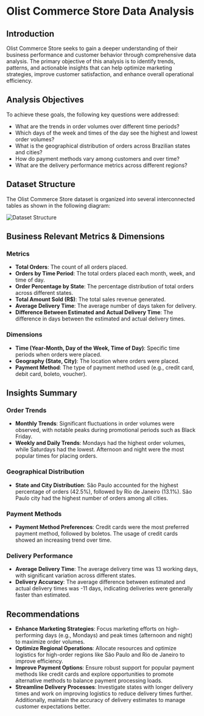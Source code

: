 # Olist Commerce Store Data Analysis

## Introduction
Olist Commerce Store seeks to gain a deeper understanding of their business performance and customer behavior through comprehensive data analysis. The primary objective of this analysis is to identify trends, patterns, and actionable insights that can help optimize marketing strategies, improve customer satisfaction, and enhance overall operational efficiency.

## Analysis Objectives
To achieve these goals, the following key questions were addressed:

- What are the trends in order volumes over different time periods?
- Which days of the week and times of the day see the highest and lowest order volumes?
- What is the geographical distribution of orders across Brazilian states and cities?
- How do payment methods vary among customers and over time?
- What are the delivery performance metrics across different regions?

## Dataset Structure

The Olist Commerce Store dataset is organized into several interconnected tables as shown in the following diagram:

![Dataset Structure](https://github.com/user-attachments/assets/6257c643-91b0-49ee-a75e-c5e52339d33a)

## Business Relevant Metrics & Dimensions

### Metrics
- **Total Orders**: The count of all orders placed.
- **Orders by Time Period**: The total orders placed each month, week, and time of day.
- **Order Percentage by State**: The percentage distribution of total orders across different states.
- **Total Amount Sold (R$)**: The total sales revenue generated.
- **Average Delivery Time**: The average number of days taken for delivery.
- **Difference Between Estimated and Actual Delivery Time**: The difference in days between the estimated and actual delivery times.

### Dimensions
- **Time (Year-Month, Day of the Week, Time of Day)**: Specific time periods when orders were placed.
- **Geography (State, City)**: The location where orders were placed.
- **Payment Method**: The type of payment method used (e.g., credit card, debit card, boleto, voucher).

## Insights Summary

### Order Trends
- **Monthly Trends**: Significant fluctuations in order volumes were observed, with notable peaks during promotional periods such as Black Friday.
- **Weekly and Daily Trends**: Mondays had the highest order volumes, while Saturdays had the lowest. Afternoon and night were the most popular times for placing orders.

### Geographical Distribution
- **State and City Distribution**: São Paulo accounted for the highest percentage of orders (42.5%), followed by Rio de Janeiro (13.1%). São Paulo city had the highest number of orders among all cities.

### Payment Methods
- **Payment Method Preferences**: Credit cards were the most preferred payment method, followed by boletos. The usage of credit cards showed an increasing trend over time.

### Delivery Performance
- **Average Delivery Time**: The average delivery time was 13 working days, with significant variation across different states.
- **Delivery Accuracy**: The average difference between estimated and actual delivery times was -11 days, indicating deliveries were generally faster than estimated.

## Recommendations
- **Enhance Marketing Strategies**: Focus marketing efforts on high-performing days (e.g., Mondays) and peak times (afternoon and night) to maximize order volumes.
- **Optimize Regional Operations**: Allocate resources and optimize logistics for high-order regions like São Paulo and Rio de Janeiro to improve efficiency.
- **Improve Payment Options**: Ensure robust support for popular payment methods like credit cards and explore opportunities to promote alternative methods to balance payment processing loads.
- **Streamline Delivery Processes**: Investigate states with longer delivery times and work on improving logistics to reduce delivery times further. Additionally, maintain the accuracy of delivery estimates to manage customer expectations better.

